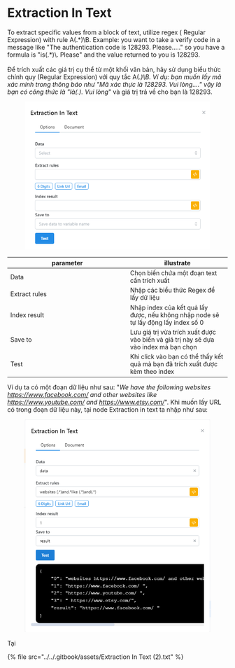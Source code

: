 # Extraction In Text

To extract specific values from a block of text, utilize regex ( Regular Expression) with rule A(.\*)\B. Example: you want to take a verify code in a message like "The authentication code is 128293. Please....." so you have a formula is "is(.\*)\\. Please" and the value returned to you is 128293. \
\
Để trích xuất các giá trị cụ thể từ một khối văn bản, hãy sử dụng biểu thức chính quy (Regular Expression) với quy tắc A(._)\B. Ví dụ: bạn muốn lấy mã xác minh trong thông báo như "Mã xác thực là 128293. Vui lòng...." vậy là bạn có công thức là "là(.). Vui lòng_" và giá trị trả về cho bạn là 128293.

<figure><img src="../../.gitbook/assets/image (4) (1) (1).png" alt=""><figcaption></figcaption></figure>

<table><thead><tr><th width="260">parameter</th><th>illustrate</th></tr></thead><tbody><tr><td>Data</td><td>Chọn biến chứa một đoạn text cần trích xuất</td></tr><tr><td>Extract rules</td><td>Nhập các biểu thức Regex để lấy dữ liệu</td></tr><tr><td>Index result</td><td>Nhập index của kết quả lấy được, nếu không nhập node sẽ tự lấy động lấy index số 0</td></tr><tr><td>Save to</td><td>Lưu giá trị vừa trích xuất được vào biến và giá trị này sẽ dựa vào index mà bạn chọn</td></tr><tr><td>Test</td><td>Khi click vào bạn có thể thấy kết quả mà bạn đã trích xuất được kèm theo index </td></tr></tbody></table>

Ví dụ ta có một đoạn dữ liệu như sau: "_We have the following websites https://www.facebook.com/ and other websites like https://www.youtube.com/ and https://www.etsy.com/_". Khi muốn lấy URL có trong đoạn dữ liệu này, tại node Extraction in text ta nhập như sau:&#x20;

<figure><img src="../../.gitbook/assets/image (1) (1) (1) (1) (1) (1) (1) (1).png" alt=""><figcaption></figcaption></figure>

Tại&#x20;

{% file src="../../.gitbook/assets/Extraction In Text (2).txt" %}
